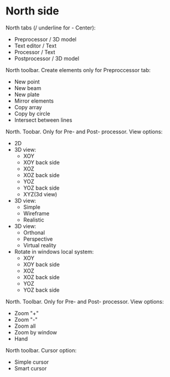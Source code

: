 # North side

North tabs (/ underline for - Center):
- Preprocessor / 3D model
- Text editor  / Text
- Processor / Text
- Postprocessor / 3D model

North toolbar. Create elements only for Preproccessor tab:
- New point
- New beam
- New plate
- Mirror elements
- Copy array
- Copy by circle
- Intersect between lines

North. Toobar. Only for Pre- and Post- processor. View options:
- 2D
- 3D view:
	- XOY
	- XOY back side
	- XOZ 
	- XOZ back side
	- YOZ
	- YOZ back side
	- XYZ(3d view)
- 3D view:
	- Simple
	- Wireframe
	- Realistic
- 3D view:
	- Orthonal
	- Perspective
	- Virtual reality
- Rotate in windows local system:
	- XOY
	- XOY back side
	- XOZ 
	- XOZ back side
	- YOZ
	- YOZ back side

North. Toolbar. Only for Pre- and Post- processor. View options:
- Zoom "+"
- Zoom "-"
- Zoom all
- Zoom by window
- Hand

North toolbar. Cursor option:
- Simple cursor
- Smart cursor
